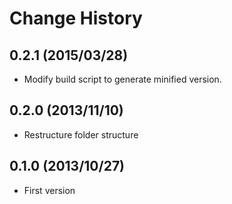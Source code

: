 Change History
=================

## 0.2.1 (2015/03/28)

* Modify build script to generate minified version.

## 0.2.0 (2013/11/10)

* Restructure folder structure

## 0.1.0 (2013/10/27)

* First version
